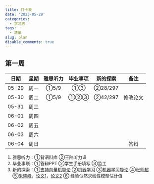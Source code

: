 ```yaml
---
title: 打卡表
date: '2023-05-29'
categories:
  - 学习志
tags:
  - 清单
slug: plan
disable_comments: true
---
```




## 第一周

|   日期  |星期 | 雅思听力 | 毕业事项 | 新的探索 | 备注 |
| :------: | :------: | :------: | :------: | :------: | :------: |
| 05-29 | 周一  | ①5/9 | ①③ | ②28/297 |  |
| 05-30 | 周二 | ①5/9 | ①②③ | ②42/297 | 修改论文 |
| 05-31 | 周三 |  |  |  |  |
| 06-01 | 周四 |  |  |  |  |
| 06-02 | 周五 |  |  |  |  |
| 06-03 | 周六 |  |  |  |  |
| 06-04 | 周日 |  |  |  |答辩 |


1. 雅思听力：①背语料库 ②王陆听力课
2. 毕业事项：①答辩PPT ②学生手册填写 ③监工
3. 新的探索：①[支持向量机导论](/papers/QinRecom/支持向量机导论.pdf) ②[机器学习](/papers/QinRecom/机器学习.pdf) ③[机器学习导论](https://pan.baidu.com/s/18m7YJECFCvtaxidqjjqz_w?pwd=1234) ④[张师超](http://www.globalauthorid.com/WebPortal/AuthorView?wd=GAID10125982&rc=37037A)   
⑤[朱晓峰](http://www.globalauthorid.com/WebPortal/AuthorView?wd=GAID10127811&rc=013F3E)，[论文1](/papers/QinRecom/HeXF-1.pdf)，[论文2](/papers/QinRecom/HeXF-2.pdf) ⑥ 经验似然求线性模型估计值